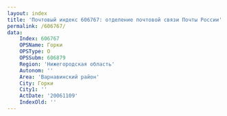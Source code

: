 ```yaml
---
layout: index
title: 'Почтовый индекс 606767: отделение почтовой связи Почты России'
permalink: /606767/
data:
    Index: 606767
    OPSName: Горки
    OPSType: О
    OPSSubm: 606879
    Region: 'Нижегородская область'
    Autonom: ''
    Area: 'Варнавинский район'
    City: Горки
    City1: ''
    ActDate: '20061109'
    IndexOld: ''
---
```

